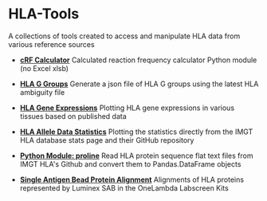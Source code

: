 # HLA-Tools
A collections of tools created to access and manipulate HLA data from various reference sources

* __[cRF Calculator](https://github.com/machnine/HLA-Tools/tree/master/crf%20calculator)__
Calculated reaction frequency calculator Python module (no Excel xlsb)

* __[HLA G Groups](https://github.com/machnine/HLA-Tools/tree/master/hla%20g%20groups)__
Generate a json file of HLA G groups using the latest HLA ambiguity file

* __[HLA Gene Expressions](https://github.com/machnine/HLA-Tools/tree/master/hla%20gene%20expression)__
Plotting HLA gene expressions in various tissues based on published data

* __[HLA Allele Data Statistics](https://github.com/machnine/HLA-Tools/tree/master/hla%20stats)__
Plotting the statistics directly from the IMGT HLA database stats page and their GitHub repository

* __[Python Module: proline](https://github.com/machnine/HLA-Tools/tree/master/proline)__
Read HLA protein sequence flat text files from IMGT HLA's Github and convert them to Pandas.DataFrame objects

* __[Single Antigen Bead Protein Alignment](https://github.com/machnine/HLA-Tools/tree/master/sab%20protein%20alignment)__
Alignments of HLA proteins represented by Luminex SAB in the OneLambda Labscreen Kits




